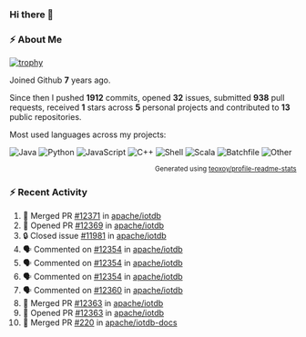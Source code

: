 ### Hi there 👋

### :zap: About Me

[![trophy](https://github-profile-trophy.vercel.app/?username=HTHou&theme=onedark)](https://github.com/ryo-ma/github-profile-trophy)
   
Joined Github **7** years ago.

Since then I pushed **1912** commits, opened **32** issues, submitted **938** pull requests, received **1** stars across **5** personal projects and contributed to **13** public repositories.

Most used languages across my projects:

![Java](https://img.shields.io/static/v1?style=flat-square&label=%E2%A0%80&color=555&labelColor=%23b07219&message=Java%EF%B8%B195.9%25)
![Python](https://img.shields.io/static/v1?style=flat-square&label=%E2%A0%80&color=555&labelColor=%233572A5&message=Python%EF%B8%B10.9%25)
![JavaScript](https://img.shields.io/static/v1?style=flat-square&label=%E2%A0%80&color=555&labelColor=%23f1e05a&message=JavaScript%EF%B8%B10.6%25)
![C++](https://img.shields.io/static/v1?style=flat-square&label=%E2%A0%80&color=555&labelColor=%23f34b7d&message=C%2B%2B%EF%B8%B10.4%25)
![Shell](https://img.shields.io/static/v1?style=flat-square&label=%E2%A0%80&color=555&labelColor=%2389e051&message=Shell%EF%B8%B10.4%25)
![Scala](https://img.shields.io/static/v1?style=flat-square&label=%E2%A0%80&color=555&labelColor=%23c22d40&message=Scala%EF%B8%B10.3%25)
![Batchfile](https://img.shields.io/static/v1?style=flat-square&label=%E2%A0%80&color=555&labelColor=%23C1F12E&message=Batchfile%EF%B8%B10.2%25)
![Other](https://img.shields.io/static/v1?style=flat-square&label=%E2%A0%80&color=555&labelColor=%23ededed&message=Other%EF%B8%B10.8%25)

<p align="right"><sub>Generated using <a href="https://github.com/marketplace/actions/profile-readme-stats">teoxoy/profile-readme-stats</a></sub></p>


<!--![](https://github.com/HTHou/HTHou/blob/output/github-contribution-grid-snake.svg)-->

<!--![Haonan Hou's github stats](https://github-readme-stats.vercel.app/api?username=HTHou&count_private=true&show_icons=true&theme=onedark)-->

<!--![Haonan Hou's wakatime stats](https://github-readme-stats.vercel.app/api/wakatime?username=HTHou&layout=compact&theme=onedark)-->

<!--![Top Langs](https://github-readme-stats.vercel.app/api/top-langs/?username=HTHou&theme=onedark&layout=compact)-->

### :zap: Recent Activity
<!--START_SECTION:activity-->
1. 🎉 Merged PR [#12371](https://github.com/apache/iotdb/pull/12371) in [apache/iotdb](https://github.com/apache/iotdb)
2. 💪 Opened PR [#12369](https://github.com/apache/iotdb/pull/12369) in [apache/iotdb](https://github.com/apache/iotdb)
3. 🔒 Closed issue [#11981](https://github.com/apache/iotdb/issues/11981) in [apache/iotdb](https://github.com/apache/iotdb)
4. 🗣 Commented on [#12354](https://github.com/apache/iotdb/issues/12354#issuecomment-2062866986) in [apache/iotdb](https://github.com/apache/iotdb)
5. 🗣 Commented on [#12354](https://github.com/apache/iotdb/issues/12354#issuecomment-2062864428) in [apache/iotdb](https://github.com/apache/iotdb)
6. 🗣 Commented on [#12354](https://github.com/apache/iotdb/issues/12354#issuecomment-2062863799) in [apache/iotdb](https://github.com/apache/iotdb)
7. 🗣 Commented on [#12360](https://github.com/apache/iotdb/issues/12360#issuecomment-2062858071) in [apache/iotdb](https://github.com/apache/iotdb)
8. 🎉 Merged PR [#12363](https://github.com/apache/iotdb/pull/12363) in [apache/iotdb](https://github.com/apache/iotdb)
9. 💪 Opened PR [#12363](https://github.com/apache/iotdb/pull/12363) in [apache/iotdb](https://github.com/apache/iotdb)
10. 🎉 Merged PR [#220](https://github.com/apache/iotdb-docs/pull/220) in [apache/iotdb-docs](https://github.com/apache/iotdb-docs)
<!--END_SECTION:activity-->

<!--
**HTHou/HTHou** is a ✨ _special_ ✨ repository because its `README.md` (this file) appears on your GitHub profile.

Here are some ideas to get you started:

- 🔭 I’m currently working on ...
- 🌱 I’m currently learning ...
- 👯 I’m looking to collaborate on ...
- 🤔 I’m looking for help with ...
- 💬 Ask me about ...
- 📫 How to reach me: ...
- 😄 Pronouns: ...
- ⚡ Fun fact: ...
-->
